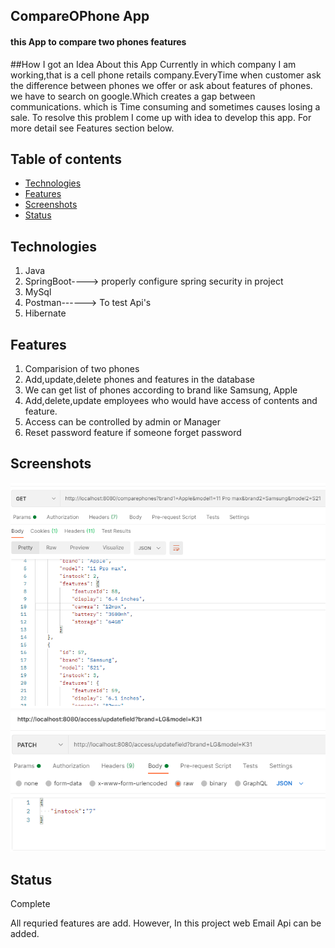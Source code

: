 ## CompareOPhone App
#### this App to compare two phones features

##How I got an Idea About this App
Currently in which company I am working,that is a cell phone retails company.EveryTime when customer ask the difference between phones we offer or ask about features of phones. we have to search on google.Which creates a gap between communications. which is Time consuming and sometimes causes losing a sale. To resolve this problem I come up with idea to develop this app. For more 
detail see Features section below.

## Table of contents
* [Technologies](#technologies)
* [Features](#features)
* [Screenshots](#screenshots)
* [Status](#status)


## Technologies
1. Java
2. SpringBoot----> properly configure spring security in project
3. MySql
4. Postman------> To test Api's
5. Hibernate


## Features
1. Comparision of two phones
2. Add,update,delete phones and features in the database
3. We can get list of phones according to brand like Samsung, Apple
4. Add,delete,update employees who would have access of contents and feature. 
5. Access can be controlled by admin or Manager 
6. Reset password feature if someone forget password


## Screenshots

![compare Phone](./screenshots/comparephones.png)
![update Quantity Phone](./screenshots/updateQuantityOfPhone.png)

## Status
Complete

All requried features are add. However, In this project web Email Api can be added. 


